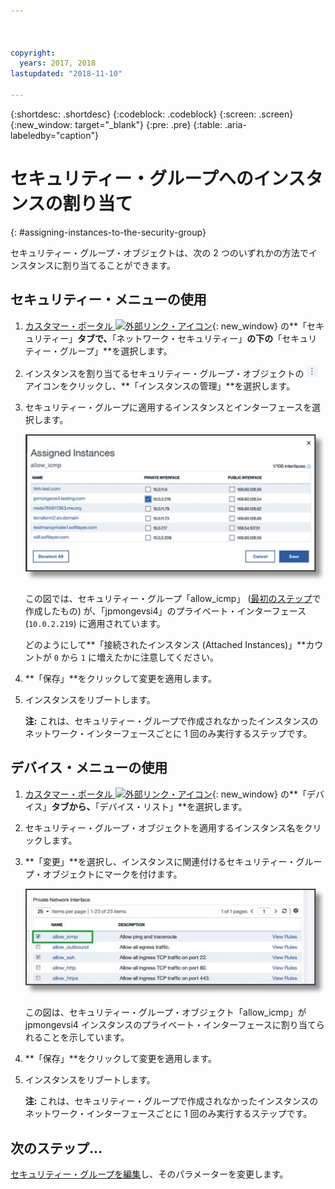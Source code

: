 ```yaml
---



copyright:
  years: 2017, 2018
lastupdated: "2018-11-10"

---
```


{:shortdesc: .shortdesc}
{:codeblock: .codeblock}
{:screen: .screen}
{:new_window: target="_blank"}
{:pre: .pre}
{:table: .aria-labeledby="caption"}

# セキュリティー・グループへのインスタンスの割り当て
{: #assigning-instances-to-the-security-group}

セキュリティー・グループ・オブジェクトは、次の 2 つのいずれかの方法でインスタンスに割り当てることができます。

## セキュリティー・メニューの使用

1. [カスタマー・ポータル ![外部リンク・アイコン](../../icons/launch-glyph.svg "外部リンク・アイコン")](https://control.softlayer.com/){: new_window} の**「セキュリティー」**タブで、**「ネットワーク・セキュリティー」**の下の**「セキュリティー・グループ」**を選択します。
2. インスタンスを割り当てるセキュリティー・グループ・オブジェクトの ![詳細アイコン](./images/more_icon.jpg) アイコンをクリックし、**「インスタンスの管理」**を選択します。
3. セキュリティー・グループに適用するインスタンスとインターフェースを選択します。

	![セキュリティー・メニューのインスタンス](./images/security_assign.jpg)

	この図では、セキュリティー・グループ「allow_icmp」 ([最初のステップ](/docs/infrastructure/security-groups?topic=security-groups-creating-a-security-group)で作成したもの) が、「jpmongevsi4」のプライベート・インターフェース (`10.0.2.219`) に適用されています。

	どのようにして**「接続されたインスタンス (Attached Instances)」**カウントが `0` から `1` に増えたかに注意してください。

4. **「保存」**をクリックして変更を適用します。

5. インスタンスをリブートします。

	**注:** これは、セキュリティー・グループで作成されなかったインスタンスのネットワーク・インターフェースごとに 1 回のみ実行するステップです。

## デバイス・メニューの使用

1. [カスタマー・ポータル ![外部リンク・アイコン](../../icons/launch-glyph.svg "外部リンク・アイコン")](https://control.softlayer.com/){: new_window} の**「デバイス」**タブから、**「デバイス・リスト」**を選択します。
2. セキュリティー・グループ・オブジェクトを適用するインスタンス名をクリックします。
3. **「変更」**を選択し、インスタンスに関連付けるセキュリティー・グループ・オブジェクトにマークを付けます。

	![デバイス・メニューのインスタンス](./images/device_assign.jpg)

	この図は、セキュリティー・グループ・オブジェクト「allow_icmp」が jpmongevsi4 インスタンスのプライベート・インターフェースに割り当てられることを示しています。
4. **「保存」**をクリックして変更を適用します。

5. インスタンスをリブートします。

	**注:** これは、セキュリティー・グループで作成されなかったインスタンスのネットワーク・インターフェースごとに 1 回のみ実行するステップです。

## 次のステップ...
[セキュリティー・グループを編集](/docs/infrastructure/security-groups?topic=security-groups-editing-a-security-group)し、そのパラメーターを変更します。  
